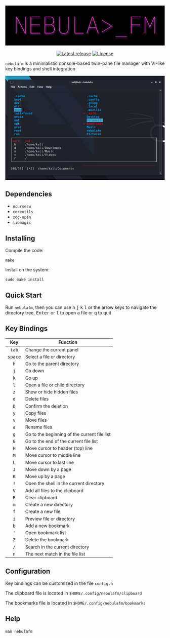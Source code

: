 ![logo](logo.png)

<p align="center">
<a href="https://github.com/ctznfive/nebulafm/releases/latest"><img src="https://img.shields.io/github/v/release/ctznfive/nebulafm" alt="Latest release" /></a>
<a href="https://github.com/ctznfive/nebulafm/blob/main/LICENSE"><img src="https://img.shields.io/github/license/ctznfive/nebulafm" alt="License" /></a>
</p>

`nebulafm` is a minimalistic console-based twin-pane file manager with VI-like key bindings and shell integration

![screenshot](nebula.png)

## Dependencies
- `ncursesw`
- `coreutils`
- `xdg-open`
- `libmagic`

## Installing
Compile the code:

    make

Install on the system:

    sudo make install
    
## Quick Start
Run `nebulafm`, then you can use <kbd>h</kbd> <kbd>j</kbd> <kbd>k</kbd> <kbd>l</kbd> or the arrow keys to navigate the directory tree, <kbd>Enter</kbd> or <kbd>l</kbd> to open a file or <kbd>q</kbd> to quit

## Key Bindings
| Key | Function |
|:---:| --- |
| <kbd>tab</kbd> | Change the current panel |
| <kbd>space</kbd> | Select a file or directory |
| <kbd>h</kbd> | Go to the parent directory |
| <kbd>j</kbd> | Go down |
| <kbd>k</kbd> | Go up |
| <kbd>l</kbd> | Open a file or child directory |
| <kbd>z</kbd> | Show or hide hidden files |
| <kbd>d</kbd> | Delete files |
| <kbd>D</kbd> | Confirm the deletion |
| <kbd>y</kbd> | Copy files |
| <kbd>v</kbd> | Move files |
| <kbd>a</kbd> | Rename files |
| <kbd>g</kbd> | Go to the beginning of the current file list |
| <kbd>G</kbd> | Go to the end of the current file list |
| <kbd>H</kbd> | Move cursor to header (top) line |
| <kbd>M</kbd> | Move cursor to middle line |
| <kbd>L</kbd> | Move cursor to last line |
| <kbd>J</kbd> | Move down by a page |
| <kbd>K</kbd> | Move up by a page |
| <kbd>!</kbd> | Open the shell in the current directory |
| <kbd>V</kbd> | Add all files to the clipboard |
| <kbd>R</kbd> | Clear clipboard |
| <kbd>m</kbd> | Create a new directory |
| <kbd>f</kbd> | Create a new file |
| <kbd>i</kbd> | Preview file or directory |
| <kbd>b</kbd> | Add a new bookmark |
| <kbd>\'</kbd> | Open bookmark list |
| <kbd>Z</kbd> | Delete the bookmark |
| <kbd>/</kbd> | Search in the current directory |
| <kbd>n</kbd> | The next match in the file list |

## Configuration
Key bindings can be customized in the file `config.h`

The clipboard file is located in `$HOME/.config/nebulafm/clipboard`

The bookmarks file is located in `$HOME/.config/nebulafm/bookmarks`

## Help
`man nebulafm`
